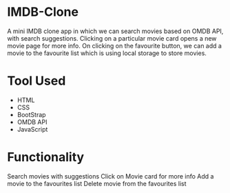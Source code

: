 # IMDB-Clone

A mini IMDB clone app in which we can search movies based on OMDB API, 
with search suggestions. Clicking on a particular movie card opens 
a new movie page for more info. On clicking on the favourite button, 
we can add a movie to the favourite list which is using local storage to store movies.


# Tool Used

* HTML
* CSS
* BootStrap
* OMDB API
* JavaScript


# Functionality
 Search movies with suggestions
Click on Movie card for more info
Add a movie to the favourites list
Delete movie from the favourites list

